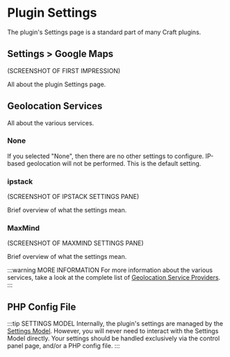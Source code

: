 # Plugin Settings

The plugin's Settings page is a standard part of many Craft plugins.

## Settings > Google Maps

(SCREENSHOT OF FIRST IMPRESSION)

All about the plugin Settings page.

## Geolocation Services

All about the various services.

### None

If you selected "None", then there are no other settings to configure. IP-based geolocation will not be performed. This is the default setting.

### ipstack

(SCREENSHOT OF IPSTACK SETTINGS PANE)

Brief overview of what the settings mean.

### MaxMind

(SCREENSHOT OF MAXMIND SETTINGS PANE)

Brief overview of what the settings mean.

:::warning MORE INFORMATION
For more information about the various services, take a look at the complete list of [Geolocation Service Providers](/geolocation/service-providers/).
:::

## PHP Config File

:::tip SETTINGS MODEL
Internally, the plugin's settings are managed by the [Settings Model](/models/settings-model/). However, you will never need to interact with the Settings Model directly. Your settings should be handled exclusively via the control panel page, and/or a PHP config file.
:::
